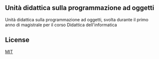 ## Unità didattica sulla programmazione ad oggetti

Unità didattica sulla programmazione ad oggetti, svolta durante il primo anno di magistrale per il corso Didattica dell'informatica

## License
[MIT](https://choosealicense.com/licenses/mit/)